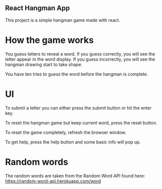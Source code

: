 ## React Hangman App

This project is a simple hangman game made with react.

# How the game works

You guess letters to reveal a word. If you guess correctly, you will see the letter appear in the word display.
If you guess incorrectly, you will see the hangman drawing start to take shape.

You have ten tries to guess the word before the hangman is complete.

# UI

To submit a letter you can either press the submit button or hit the enter key.

To reset the hangman game but keep current word, press the reset button.

To reset the game completely, refresh the browser window.

To get help, press the help button and some basic info will pop up.

# Random words

The random words are taken from the Random Word API found here: https://random-word-api.herokuapp.com/word




